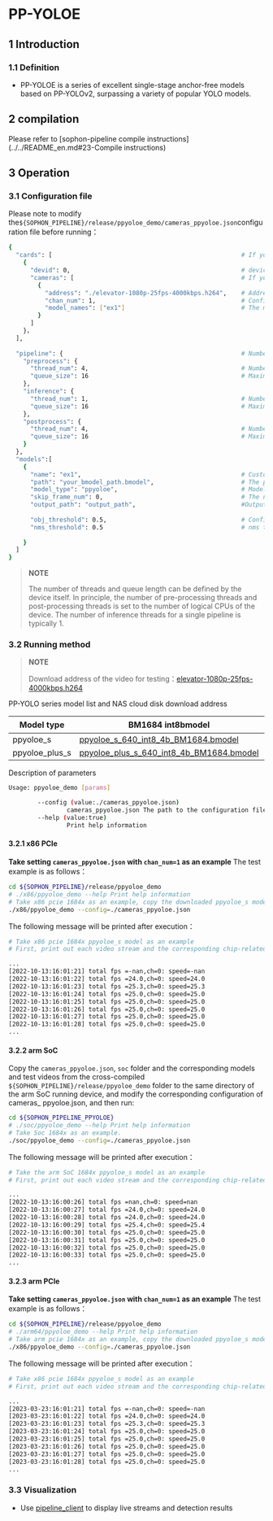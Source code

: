 # PP-YOLOE

## 1 Introduction

### 1.1 Definition

- PP-YOLOE is a series of excellent single-stage anchor-free models based on PP-YOLOv2, surpassing a variety of popular YOLO models. 

## 2 compilation

Please refer to [sophon-pipeline compile instructions](../../README_en.md#23-Compile instructions)

## 3 Operation

### 3.1 Configuration file

Please note to modify the`${SOPHON_PIPELINE}/release/ppyoloe_demo/cameras_ppyoloe.json`configuration file before running：

```bash
{
  "cards": [													# If you need to configure multiple devices, you can add multiple groups of 'devid' and 'cameras' information under 'cards'
    {
      "devid": 0,												# device id
      "cameras": [												# If you need to configure multiple video streams, you can add multiple sets of [address] and [chan_num] information in [cameras]. If multiple [addresses] or multiple [cards] are configured, the total number of video streams is the sum of all [chan_num] numbers
        {
          "address": "./elevator-1080p-25fps-4000kbps.h264",	# Address of the video stream to be tested, if it is a local file, only h264/h265 formats are supported
          "chan_num": 1,										# Configure the number of [chan_num] channels for the video stream with the content of [address] above. The default setting is 1, which will access 1 video stream with the above [address] content.
          "model_names": ["ex1"]								# The model name for testing this [address] video stream needs to be the same as the model custom name [name] within the [models] parameter below this configuration file, indicating the use of this model, with multiple model names separated by commas.
        }
      ]
    }，
  ],
  
  "pipeline": {													# Number of threads and queue length in pipeline
    "preprocess": {
      "thread_num": 4,											# Number of pre-processing threads
      "queue_size": 16											# Maximum length of pre-processing queue
    },
    "inference": {
      "thread_num": 1,											# Number of inference threads
      "queue_size": 16											# Maximum length of inference queue
    },
    "postprocess": {
      "thread_num": 4,											# Number of post-processing threads
      "queue_size": 16											# Maximum length of post-processing queue
    }
  },
  "models":[
    {
      "name": "ex1",											# Custom name of the model corresponding to [path]
      "path": "your_bmodel_path.bmodel",	        			# The path to the bmodel model corresponding to [name]. The model must be the same as the command line parameter [model_pose] to configure the model.
      "model_type": "ppyoloe",									# Model type for bmodel. Model_type supports series of ppyoloe models: ppyoloe and ppyoloe_plus. We provide ppyoloe_s which model_type is ppyoloe, and ppyoloe_plus_s which model_type is ppyoloe_plus_s. 
      "skip_frame_num": 0,										# The number of frames to be skipped for inter-frame detection. When set to 0, the program does not skip frames, when set to 1, the program does a model pipeline every 1 frames.
      "output_path": "output_path",                     		#Output address, only support rtsp, tcp format is protocol://ip:port/, for example rtsp://192.168.0.1:8554/test, tcp://172.28.1.1:5353. for rtsp push stream, the address is the address configured by rtsp server. For tcp, you need to open the port you configured.
      
      "obj_threshold": 0.5,										# Confidence threshold for the bmodel post-processing, corresponding to [path]
      "nms_threshold": 0.5										# nms threshold for the bmodel post-processing, corresponding to [path]
      
    }
  ]
}
```

> **NOTE**  
> 
> The number of threads and queue length can be defined by the device itself. In principle, the number of pre-processing threads and post-processing threads is set to the number of logical CPUs of the device. The number of inference threads for a single pipeline is typically 1.

### 3.2 Running method

  > **NOTE**  
  >
  > Download address of the video for testing：[elevator-1080p-25fps-4000kbps.h264](http://disk-sophgo-vip.quickconnect.cn/sharing/7ExA940x2)

PP-YOLO series model list and NAS cloud disk download address

| Model type     | BM1684 int8bmodel                                            | BM1684X int8bmodel                                           | BM1684X fp16模型                                             |
| -------------- | ------------------------------------------------------------ | ------------------------------------------------------------ | ------------------------------------------------------------ |
| ppyoloe_s      | [ppyoloe_s_640_int8_4b_BM1684.bmodel](http://disk-sophgo-vip.quickconnect.cn/sharing/rH1C0Htqp) | [ppyoloe_s_640_int8_4b_BM1684X.bmodel](http://disk-sophgo-vip.quickconnect.cn/sharing/9JO3A4vhw) | [ppyoloe_s_640_fp16_4b_BM1684X.bmodel](http://disk-sophgo-vip.quickconnect.cn/sharing/4m6mPbanQ) |
| ppyoloe_plus_s | [ppyoloe_plus_s_640_int8_4b_BM1684.bmodel](http://disk-sophgo-vip.quickconnect.cn/sharing/p3V402J73) | [ppyoloe_plus_s_640_int8_4b_BM1684X.bmodel](http://disk-sophgo-vip.quickconnect.cn/sharing/xEj8GatV2) | [ppyoloe_plus_s_640_fp16_4b_BM1684X.bmodel](http://disk-sophgo-vip.quickconnect.cn/sharing/WEWsAtkuJ) |

Description of parameters

```bash
Usage: ppyoloe_demo [params]

        --config (value:./cameras_ppyoloe.json)
                cameras_ppyoloe.json The path to the configuration file, the default path is ./cameras_ppyoloe.json.
        --help (value:true)
                Print help information
```

#### 3.2.1 x86 PCIe

**Take setting `cameras_ppyoloe.json` with `chan_num=1` as an example** The test example is as follows：

```bash
cd ${SOPHON_PIPELINE}/release/ppyoloe_demo
# ./x86/ppyoloe_demo --help Print help information
# Take x86 pcie 1684x as an example, copy the downloaded ppyoloe_s model to ${SOPHON_PIPELINE}/release/ppyoloe_demo directory and run it.
./x86/ppyoloe_demo --config=./cameras_ppyoloe.json
```

The following message will be printed after execution：

```bash
# Take x86 pcie 1684x ppyoloe_s model as an example
# First, print out each video stream and the corresponding chip-related information, and then print the total FPS of the 1-channel detector det and the speed information corresponding to the processing of the 0th video stream. The FPS and speed information are related to the hardware configuration of the current running device, it is normal for different devices to run different results, and it is normal for the FPS and speed information to fluctuate during the running procedure of the same device.

...
[2022-10-13:16:01:21] total fps =-nan,ch=0: speed=-nan
[2022-10-13:16:01:22] total fps =24.0,ch=0: speed=24.0
[2022-10-13:16:01:23] total fps =25.3,ch=0: speed=25.3
[2022-10-13:16:01:24] total fps =25.0,ch=0: speed=25.0
[2022-10-13:16:01:25] total fps =25.0,ch=0: speed=25.0
[2022-10-13:16:01:26] total fps =25.0,ch=0: speed=25.0
[2022-10-13:16:01:27] total fps =25.0,ch=0: speed=25.0
[2022-10-13:16:01:28] total fps =25.0,ch=0: speed=25.0
...
```

#### 3.2.2 arm SoC

Copy the `cameras_ppyoloe.json`, `soc` folder and the corresponding models and test videos from the cross-compiled `${SOPHON_PIPELINE}/release/ppyoloe_demo` folder to the same directory of the arm SoC running device, and modify the corresponding configuration of cameras_ ppyoloe.json, and then run:

```bash
cd ${SOPHON_PIPELINE_PPYOLOE}
# ./soc/ppyoloe_demo --help Print help information
# Take Soc 1684x as an example.
./soc/ppyoloe_demo --config=./cameras_ppyoloe.json 
```

The following message will be printed after execution：

```bash
# Take the arm SoC 1684x ppyoloe_s model as an example
# First, print out each video stream and the corresponding chip-related information, and then print the total FPS of the 1-channel detector det and the speed information corresponding to the processing of the 0th video stream. The FPS and speed information are related to the hardware configuration of the current running device, it is normal for different devices to run different results, and it is normal for the FPS and speed information to fluctuate during the running procedure of the same device.

...
[2022-10-13:16:00:26] total fps =nan,ch=0: speed=nan
[2022-10-13:16:00:27] total fps =24.0,ch=0: speed=24.0
[2022-10-13:16:00:28] total fps =24.0,ch=0: speed=24.0
[2022-10-13:16:00:29] total fps =25.4,ch=0: speed=25.4
[2022-10-13:16:00:30] total fps =25.0,ch=0: speed=25.0
[2022-10-13:16:00:31] total fps =25.0,ch=0: speed=25.0
[2022-10-13:16:00:32] total fps =25.0,ch=0: speed=25.0
[2022-10-13:16:00:33] total fps =25.0,ch=0: speed=25.0
...
```

#### 3.2.3 arm PCIe

**Take setting `cameras_ppyoloe.json` with `chan_num=1` as an example** The test example is as follows：

```bash
cd ${SOPHON_PIPELINE}/release/ppyoloe_demo
# ./arm64/ppyoloe_demo --help Print help information
# Take arm pcie 1684x as an example, copy the downloaded ppyoloe_s model to ${SOPHON_PIPELINE}/release/ppyoloe_demo directory and run it.
./x86/ppyoloe_demo --config=./cameras_ppyoloe.json
```

The following message will be printed after execution：

```bash
# Take x86 pcie 1684x ppyoloe_s model as an example
# First, print out each video stream and the corresponding chip-related information, and then print the total FPS of the 1-channel detector det and the speed information corresponding to the processing of the 0th video stream. The FPS and speed information are related to the hardware configuration of the current running device, it is normal for different devices to run different results, and it is normal for the FPS and speed information to fluctuate during the running procedure of the same device.

...
[2023-03-23:16:01:21] total fps =-nan,ch=0: speed=-nan
[2023-03-23:16:01:22] total fps =24.0,ch=0: speed=24.0
[2023-03-23:16:01:23] total fps =25.3,ch=0: speed=25.3
[2023-03-23:16:01:24] total fps =25.0,ch=0: speed=25.0
[2023-03-23:16:01:25] total fps =25.0,ch=0: speed=25.0
[2023-03-23:16:01:26] total fps =25.0,ch=0: speed=25.0
[2023-03-23:16:01:27] total fps =25.0,ch=0: speed=25.0
[2023-03-23:16:01:28] total fps =25.0,ch=0: speed=25.0
...
```

### 3.3 Visualization

- Use [pipeline_client](./pipeline_client_visualization_en.md) to display live streams and detection results
